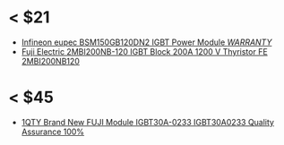 # < $21
- [Infineon eupec BSM150GB120DN2 IGBT Power Module *WARRANTY*](https://www.ebay.com/itm/296108382233)
- [Fuji Electric 2MBI200NB-120 IGBT Block 200A 1200 V Thyristor FE 2MBI200NB120](https://www.ebay.com/itm/167346886484)

# < $45
- [1QTY Brand New FUJI Module IGBT30A-0233 IGBT30A0233 Quality Assurance 100%](https://www.ebay.com/itm/316478022829)
